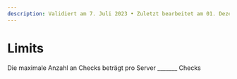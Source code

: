 ```yaml
---
description: Validiert am 7. Juli 2023 • Zuletzt bearbeitet am 01. Dezember 2023
---
```


# Limits

Die maximale Anzahl an Checks beträgt pro Server \_\_\_\_\_\_\_ Checks
